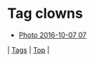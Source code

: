 <!--
title: Tag clowns
date: 2020-06-28T15:26:58.761Z
tags:
-->
# Tag clowns

 * [Photo 2016-10-07 07](151462625514.md)

| [Tags](tags.md) | [Top](index.md) |
